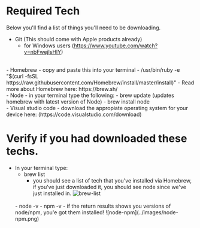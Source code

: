 # Required Tech 

Below you'll find a list of things you'll need to be downloading. 
- Git (This should come with Apple products already)
    - for Windows users (https://www.youtube.com/watch?v=nbFwejIsHlY)
<br/>
- Homebrew
    - copy and paste this into your terminal
        - /usr/bin/ruby -e "$(curl -fsSL https://raw.githubusercontent.com/Homebrew/install/master/install)"
    - Read more about Homebrew here: https://brew.sh/
<br/>
- Node
    - in your terminal type the following: 
        - brew update (updates homebrew with latest version of Node)
        - brew install node 
<br/>
- Visual studio code 
    - download the appropiate operating system for your device here: (https://code.visualstudio.com/download)

# Verify if you had downloaded these techs. 
- In your terminal type: 
    <br>
    - brew list
        - you should see a list of tech that you've installed via Homebrew, if you've just downloaded it, you should see node since we've just installed in. 
        ![brew-list](../images/brew-list.png)
    <br/>
    - node -v 
    - npm -v 
        - if the return results shows you versions of node/npm, you'e got them installed! 
        ![node-npm](../images/node-npm.png)